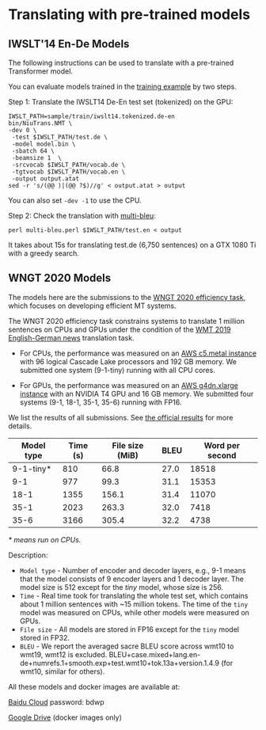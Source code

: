 # Translating with pre-trained models

## IWSLT'14 En-De Models

The following instructions can be used to translate with a pre-trained Transformer model.

You can evaluate models trained in the [training example](../sample/train) by two steps.

Step 1: Translate the IWSLT14 De-En test set (tokenized) on the GPU:
```
IWSLT_PATH=sample/train/iwslt14.tokenized.de-en
bin/NiuTrans.NMT \
-dev 0 \
 -test $IWSLT_PATH/test.de \
 -model model.bin \
 -sbatch 64 \
 -beamsize 1  \
 -srcvocab $IWSLT_PATH/vocab.de \
 -tgtvocab $IWSLT_PATH/vocab.en \
 -output output.atat
sed -r 's/(@@ )|(@@ ?$)//g' < output.atat > output
```

You can also set `-dev -1` to use the CPU.

Step 2: Check the translation with [multi-bleu](https://github.com/moses-smt/mosesdecoder/blob/master/scripts/generic/multi-bleu.perl):
```
perl multi-bleu.perl $IWSLT_PATH/test.en < output
```

It takes about 15s for translating test.de (6,750 sentences) on a GTX 1080 Ti with a greedy search.

## WNGT 2020 Models

The models here are the submissions to the [WNGT 2020 efficiency task](https://sites.google.com/view/wngt20/efficiency-task), which focuses on developing efficient MT systems.

The WNGT 2020 efficiency task constrains systems to translate 1 million sentences on CPUs and GPUs under the condition of the [WMT 2019 English-German news](http://statmt.org/wmt19/translation-task.html) translation task.

- For CPUs, the performance was measured on an [AWS c5.metal instance](https://aws.amazon.com/cn/blogs/aws/now-available-new-c5-instance-sizes-and-bare-metal-instances/) with 96 logical Cascade Lake processors and 192 GB memory. We submitted one system (9-1-tiny) running with all CPU cores.

- For GPUs, the performance was measured on an [AWS g4dn.xlarge instance](https://aws.amazon.com/cn/ec2/instance-types/g4/) with an NVIDIA T4 GPU and 16 GB memory. We submitted four systems (9-1, 18-1, 35-1, 35-6) running with FP16.

We list the results of all submissions. See [the official results](https://docs.google.com/spreadsheets/d/1M82S5wPSIM543Gh20d71Zs0FNHJQ3JdiJzDECiYJNlE/edit#gid=0) for more details.

| Model type | Time (s) | File size (MiB) | BLEU | Word per second |
| ---------- | -------- | --------------- | ---- | --------------- |
| 9-1-tiny*  | 810      | 66.8            | 27.0 | 18518 |           
| 9-1        | 977      | 99.3            | 31.1 | 15353 |
| 18-1       | 1355     | 156.1           | 31.4 | 11070 |
| 35-1       | 2023     | 263.3           | 32.0 | 7418  |
| 35-6       | 3166     | 305.4           | 32.2 | 4738  |


<em>* means run on CPUs. </em>

Description:

* `Model type` - Number of encoder and decoder layers, e.g., 9-1 means that the model consists of 9 encoder layers and 1 decoder layer. The model size is 512 except for the *tiny* model, whose size is 256.
* `Time` - Real time took for translating the whole test set, which contains about 1 million sentences with ~15 million tokens. The time of the `tiny` model was measured on CPUs, while other models were measured on GPUs.
* `File size` - All models are stored in FP16 except for the `tiny` model stored in FP32.
* `BLEU` - We report the averaged sacre BLEU score across wmt10 to wmt19, wmt12 is excluded. BLEU+case.mixed+lang.en-de+numrefs.1+smooth.exp+test.wmt10+tok.13a+version.1.4.9 (for wmt10, similar for others).


All these models and docker images are available at:

[Baidu Cloud](https://pan.baidu.com/s/1J8kRoF3d5P-XA4Qd3YT4ZQ) password: bdwp

[Google Drive](https://drive.google.com/file/d/1tgCUN8TnUsbcI7BCYFQkj30rCvk68YRb) (docker images only)
